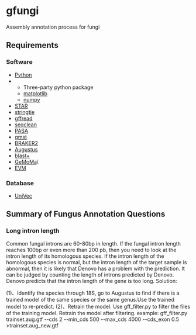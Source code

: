 # gfungi
Assembly annotation process for fungi
## Requirements
### Software
* [Python](https://www.python.org/)
* * Three-party python package
  * [matplotlib](https://matplotlib.org/)
  * [numpy](https://numpy.org/doc/stable/index.html)
* [STAR](https://github.com/alexdobin/STAR)
* [stringtie](https://ccb.jhu.edu/software/stringtie/)
* [gffread](https://github.com/gpertea/gffread)
* [seqclean](https://sourceforge.net/projects/seqclean/files/)
* [PASA](https://github.com/PASApipeline/PASApipeline/)
* [gmst](https://github.com/ConesaLab/SQANTI3)
* [BRAKER2](https://github.com/Gaius-Augustus/BRAKER)
* [Augustus](https://github.com/Gaius-Augustus/Augustus)
* [blast+](https://ftp.ncbi.nih.gov/blast/executables/LATEST/)
* [GeMoMa](http://www.jstacs.de/index.php/GeMoMa)\
* [EVM](http://evidencemodeler.github.io/)
### Database
* [UniVec](https://ftp.ncbi.nih.gov/pub/UniVec/)



## Summary of Fungus Annotation Questions
### Long intron length

Common fungal introns are 60-80bp in length. If the fungal intron length reaches 100bp or even more than 200 pb, then you need to look at the intron length of its homologous species. If the intron length of the homologous species is normal, but the intron length of the target sample is abnormal, then it is likely that Denovo has a problem with the prediction. It can be judged by counting the length of introns predicted by Denovo.
Denovo predicts that the intron length of the gene is too long. Solution:

(1)、Identify the species through 18S, go to Augustus to find if there is a trained model of the same species or the same genus.Use the trained model to re-predict.
(2)、Retrain the model. Use gff_filter.py to filter the files of the training model. Retrain the model after filtering.
example:
gff_filter.py trainset.aug.gtf --cds 2 --min_cds 500 --max_cds 4000 --cds_exon 0.5  >trainset.aug_new.gtf
